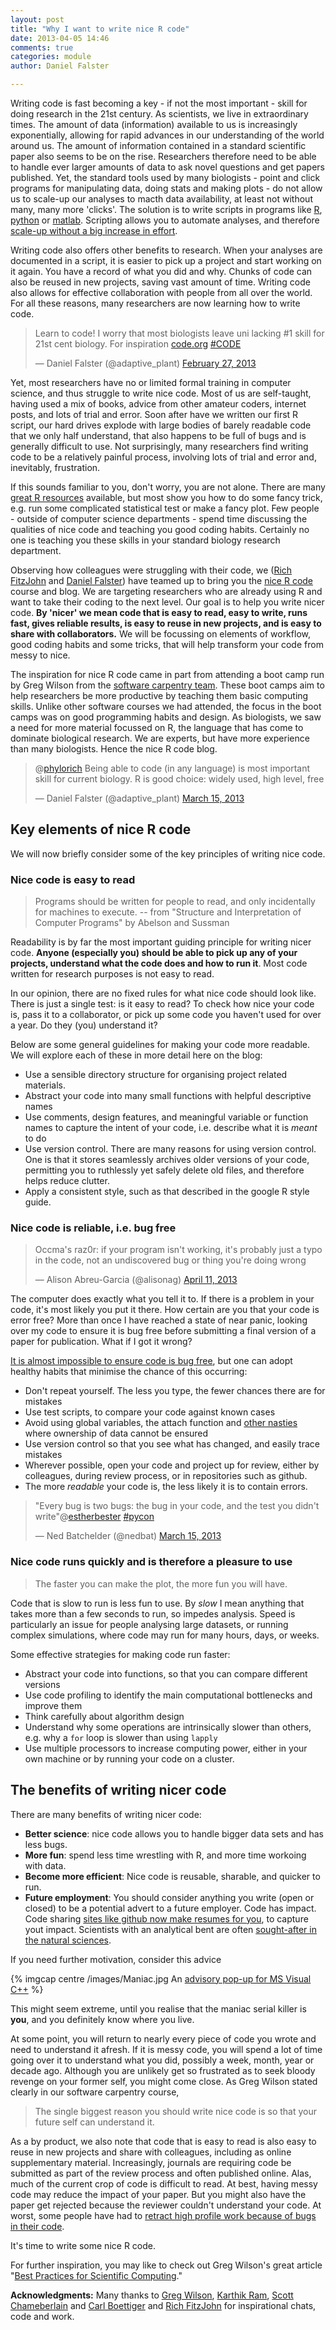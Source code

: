 ```yaml
---
layout: post
title: "Why I want to write nice R code"
date: 2013-04-05 14:46
comments: true
categories: module
author: Daniel Falster

---
```


<!-- 
Why are students here
Goals: performance, learning, affective, social
Value: attainment, intrinsic, instrumental 

Instrumental - allows you to accomplish other important goals (extrinsic 
rewards), i.e. learn about world, write papers, impress others
Intrinsic - value nice code for itself (craftsmanship)
Attainment -  satisfaction in getting something to work
-->

Writing code is fast becoming a key - if not the most important - skill for 
doing research in the 21st century. As scientists, we live in extraordinary 
times. The amount of data (information) available to us is increasingly 
exponentially, allowing for rapid advances in our understanding of the world 
around us. The amount of information contained in a standard scientific paper 
also seems to be on the rise. Researchers therefore need to be able to handle 
ever larger amounts of data to ask novel questions and get papers published.
Yet, the standard tools used by many biologists -  point and click programs for 
manipulating data, doing stats and making plots - do not allow us to scale-up 
our analyses to macth data availability, at least not without many, many more 
'clicks'. The solution is to write scripts in programs like 
[R](http://www.r-project.org/), [python](http://www.python.org/) or 
[matlab](http://www.mathworks.com.au/products/matlab/). Scripting allows you to 
automate analyses, and therefore [scale-up without a big increase in 
effort](http://i.imgur.com/SbzNW8s.png).  

<!-- more -->

Writing code also offers other benefits to research. When your 
analyses are documented in a script, it is easier to pick up a project and 
start working on it again. You have a record of what you did and why. Chunks 
of code can also be reused in new projects, saving vast amount of time. Writing 
code also allows for effective collaboration with people from all over the 
world. For all these reasons, many researchers are now learning how to write 
code.

<blockquote class="twitter-tweet"><p>Learn to code! I worry that most biologists leave uni lacking #1 skill for 21st cent biology. For inspiration <a href="http://t.co/7lzRutYuIw" title="http://code.org">code.org</a> <a href="https://twitter.com/search/%23CODE">#CODE</a></p>&mdash; Daniel Falster (@adaptive_plant) <a href="https://twitter.com/adaptive_plant/status/306854385076543488">February 27, 2013</a></blockquote>
<script async src="//platform.twitter.com/widgets.js" charset="utf-8"></script>

Yet, most researchers have no or limited formal training in computer science, 
and thus struggle to write nice code. Most of us are self-taught, having used a 
mix of books, advice from other amateur coders, internet posts, and lots of 
trial and error. Soon after have we written our first R script, our hard drives 
explode with large bodies of barely readable code that we only half understand, 
that also happens to be full of bugs and is generally difficult to use. Not 
surprisingly, many researchers find writing code to be a relatively painful 
process, involving lots of trial and error and, inevitably, frustration. 

If this sounds familiar to you, don't worry, you are not alone. There are many 
[great R resources](/intro/resources.html) available, but most show you how 
to do some fancy trick, e.g. run some complicated statistical test or make a 
fancy plot. Few people - outside of computer science departments - spend time 
discussing the qualities of nice code and teaching you good coding habits. 
Certainly no one is teaching you these skills in your standard biology research 
department.

Observing how colleagues were struggling with their code, we 
([Rich FitzJohn](http://www.zoology.ubc.ca/~fitzjohn/) and 
[Daniel Falster](http://www.falsters.net/daniel)) have teamed up to bring you 
the [nice R code](http://nicercode.github.io/) course and blog. We are 
targeting researchers who are already using R and want to take their coding to 
the next level. Our goal is to help you write nicer code. **By 'nicer' we mean 
code that is easy to read, easy to write, runs fast, gives reliable results, is 
easy to reuse in new projects, and is easy to share with collaborators.** We 
will be focussing on elements of workflow, good coding habits and some tricks,
that will help transform your code from messy to nice.

The inspiration for nice R code came in part from attending a boot camp run by 
Greg Wilson from the [software carpentry team](http://software-carpentry.org/). 
These boot camps aim to help researchers be more productive by teaching them 
basic computing skills. Unlike other software courses we had attended, the 
focus in the boot camps was on good programming habits and design. As 
biologists, we saw a need for more material focussed on R, the language that 
has come to dominate biological research. We are experts, but have more 
experience than many biologists. Hence the nice R code blog.

<blockquote class="twitter-tweet"><p>@<a href="https://twitter.com/phylorich">phylorich</a> Being able to code (in any language) is most important skill for current biology. R is good choice: widely used, high level, free</p>&mdash; Daniel Falster (@adaptive_plant) <a href="https://twitter.com/adaptive_plant/status/312438921059520512">March 15, 2013</a></blockquote>
<script async src="//platform.twitter.com/widgets.js" charset="utf-8"></script>

## Key elements of nice R code
We will now briefly consider some of the key principles of writing nice code. 

### Nice code is easy to read

> Programs should be written for people to read, and only incidentally for 
machines to execute.
> -- from "Structure and Interpretation of Computer Programs" by Abelson and 
Sussman

Readability is by far the most important guiding principle for writing nicer 
code. **Anyone (especially you) should be able to pick up any of your 
projects, understand what the code does and how to run it**. Most code 
written for research purposes is not easy to read.

In our opinion, there are no fixed rules for what nice code should look like. 
There 
is just a single test: is it easy to read? To check how nice your code
is, pass it to a collaborator, or pick up some code you haven't used for 
over a year. Do they (you) understand it?

Below are some general guidelines for making your code more readable. We 
will explore each of these in more detail here on the blog:

- Use a sensible directory structure for organising project related 
materials. 
- Abstract your code into many small functions with helpful descriptive 
names 
- Use comments, design features, and meaningful variable or function names 
to capture the intent of your code, i.e. describe what it is *meant* to do
- Use version control. There are many reasons for using version control. 
One is that it stores seamlessly archives older versions of your code, 
permitting you to ruthlessly yet safely delete old files, and therefore helps 
reduce clutter. 
- Apply a consistent style, such as that described in  the google R style 
guide.


### Nice code is reliable, i.e. bug free

<blockquote class="twitter-tweet"><p>Occma's raz0r: if your program isn't working, it's probably just a typo in the code, not an undiscovered bug or thing you're doing wrong</p>&mdash; Alison Abreu-Garcia (@alisonag) <a href="https://twitter.com/alisonag/status/322374461212995584">April 11, 2013</a></blockquote>
<script async src="//platform.twitter.com/widgets.js" charset="utf-8"></script>

The computer does exactly what you tell it to. If there is a problem in your code, it's most likely you put it there. How certain 
are you that your code is error free? More than once I have reached a state 
of near panic, looking over my code to ensure it is bug free before 
submitting a final version of a paper for publication. What if I got it wrong?

[It is almost impossible to ensure code is bug free](http://dx.doi.org/10.1109/MCSE.2005.54), but one can adopt healthy
habits that minimise the chance of this occurring:

- Don't repeat yourself. The less you type, the fewer chances there are for 
mistakes
- Use test scripts, to compare your code against known cases
- Avoid using global variables, the attach function and [other nasties](../intro/bad-habits.html)
where ownership of data cannot be ensured
- Use version control so that you see what has changed, and easily trace 
mistakes
- Wherever possible, open your code and project up for review, either by 
colleagues, during review process, or in repositories such as github.
- The more *readable* your code is, the less likely it is to contain 
errors.

<blockquote class="twitter-tweet"><p>"Every bug is two bugs: the bug in your code, and the test you didn't write"@<a href="https://twitter.com/estherbester">estherbester</a> <a href="https://twitter.com/search/%23pycon">#pycon</a></p>&mdash; Ned Batchelder (@nedbat) <a href="https://twitter.com/nedbat/status/312628852558032896">March 15, 2013</a></blockquote>
<script async src="//platform.twitter.com/widgets.js" charset="utf-8"></script>

### Nice code runs quickly and is therefore a pleasure to use

> The faster you can make the plot, the more fun you will have.

Code that is slow to run is less fun to use. By *slow* I mean anything
that takes more than a few seconds to run, so impedes analysis. 
Speed is particularly an issue for people analysing large datasets, or 
running complex simulations, where code may run for many hours, days, 
or weeks. 

Some effective strategies for making code run faster:

- Abstract your code into functions, so that you can compare different 
versions
- Use code profiling to identify the main computational bottlenecks
and improve them
- Think carefully about algorithm design
- Understand why some operations are intrinsically slower 
than others, e.g. why a `for` loop is slower than using `lapply`
- Use multiple processors to increase computing power, either in your
own machine or by running your code on a cluster.

## The benefits of writing nicer code
There are many benefits of writing nicer code:

- **Better science**: nice code allows you to handle bigger data sets and has less bugs.
- **More fun**: spend less time wrestling with R, and more time workoing with data.
- **Become more efficient**: Nice code is reusable, sharable, and quicker to run. 
- **Future employment**: You should consider anything you write (open or closed) to be a potential advert to a future employer. Code has impact. Code sharing [sites like github now make resumes for you](http://resume.github.io/?cboettig), to capture yout impact.  Scientists with an analytical bent are often [sought-after in the natural sciences](http://www.nature.com/naturejobs/science/articles/10.1038/nj7440-271).

If you need further motivation, consider this advice

{% imgcap centre /images/Maniac.jpg An [advisory pop-up for MS Visual C++](http://www.winsoft.se/2009/08/the-maintainer-might-be-a-maniac-serial-killer) %}

This might seem extreme, until you realise that the maniac serial killer is 
**you**, and you definitely know where you live. 

At some point, you will 
return to nearly every piece of code you wrote and need to understand it 
afresh. If it is messy code, you will spend a lot of time going over it to 
understand what you did, possibly a week, month, year or decade ago. Although 
you are unlikely get so frustrated as to seek bloody revenge on your former 
self, you might come close. As Greg Wilson stated clearly in our software 
carpentry course, 

> The single biggest reason you should write nice code is so that your future 
>  self can understand it.

As a by product, we also note that code that is easy to read is also easy to 
reuse in new projects and share with colleagues, including as online 
supplementary material. Increasingly, journals are requiring code be submitted 
as part of the review process and often published online. Alas, much of the 
current crop of code is difficult to read. At best, having messy code may reduce 
the impact of your paper. But you might also have the paper get rejected because the 
reviewer couldn't understand your code. At worst, some people have had to [retract high profile work because of bugs in their code](http://www.sciencemag.org/content/314/5807/1856.summary).

It's time to write some nice R code.

For further inspiration, you may like to check out Greg Wilson's great article "[Best Practices for Scientific Computing](http://arxiv.org/abs/1210.0530)." 

**Acknowledgments:** Many thanks to [Greg Wilson](https://twitter.com/gvwilson), [Karthik Ram](http://inundata.org/), [Scott Chameberlain](http://schamberlain.github.io/scott/) and [Carl Boettiger](http://www.carlboettiger.info/) and [Rich FitzJohn](http://www.zoology.ubc.ca/~fitzjohn/) for inspirational chats, code and work. 
